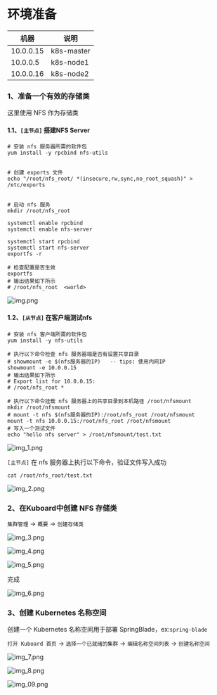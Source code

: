 # 环境准备

| 机器        | 说明       |
|-----------| ---------- |
| 10.0.0.15 | k8s-master |
| 10.0.0.5  | k8s-node1  |
| 10.0.0.16 | k8s-node2  |

### 1、准备一个有效的存储类

这里使用 NFS 作为存储类

#### 1.1、`[主节点]` 搭建NFS Server

```shell
# 安装 nfs 服务器所需的软件包
yum install -y rpcbind nfs-utils


# 创建 exports 文件
echo "/root/nfs_root/ *(insecure,rw,sync,no_root_squash)" > /etc/exports


# 启动 nfs 服务
mkdir /root/nfs_root

systemctl enable rpcbind
systemctl enable nfs-server

systemctl start rpcbind
systemctl start nfs-server
exportfs -r

# 检查配置是否生效
exportfs
# 输出结果如下所示
# /root/nfs_root  <world>
```

![img.png](images/kuboard-springblade-01.png)

#### 1.2、`[从节点]` 在客户端测试nfs

```shell
# 安装 nfs 客户端所需的软件包
yum install -y nfs-utils

# 执行以下命令检查 nfs 服务器端是否有设置共享目录
# showmount -e $(nfs服务器的IP)   -- tips: 使用内网IP
showmount -e 10.0.0.15
# 输出结果如下所示
# Export list for 10.0.0.15:
# /root/nfs_root *

# 执行以下命令挂载 nfs 服务器上的共享目录到本机路径 /root/nfsmount
mkdir /root/nfsmount
# mount -t nfs $(nfs服务器的IP):/root/nfs_root /root/nfsmount
mount -t nfs 10.0.0.15:/root/nfs_root /root/nfsmount
# 写入一个测试文件
echo "hello nfs server" > /root/nfsmount/test.txt
```

![img_1.png](images/kuboard-springblade-22.png)

`[主节点]` 在 nfs 服务器上执行以下命令，验证文件写入成功

```shell
cat /root/nfs_root/test.txt
```

![img_2.png](images/kuboard-springblade-02.png)

### 2、在Kuboard中创建 NFS 存储类

`集群管理` -> `概要` -> `创建存储类`

![img_3.png](images/kuboard-springblade-03.png)

![img_4.png](images/kuboard-springblade-04.png)

![img_5.png](images/kuboard-springblade-05.png)

完成

![img_6.png](images/kuboard-springblade-06.png)

### 3、创建 Kubernetes 名称空间

创建一个 Kubernetes 名称空间用于部署 SpringBlade，ex:`spring-blade`

`打开 Kuboard 首页` -> `选择一个已就绪的集群` -> `编辑名称空间列表` -> `创建名称空间`

![img_7.png](images/kuboard-springblade-07.png)

![img_8.png](images/kuboard-springblade-08.png)

![img_09.png](images/kuboard-springblade-09.png)
